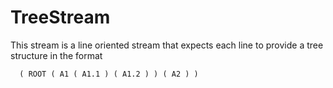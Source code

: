 TreeStream
==========

This stream is a line oriented stream that expects each line to provide a
tree structure in the format

      ( ROOT ( A1 ( A1.1 ) ( A1.2 ) ) ( A2 ) )


